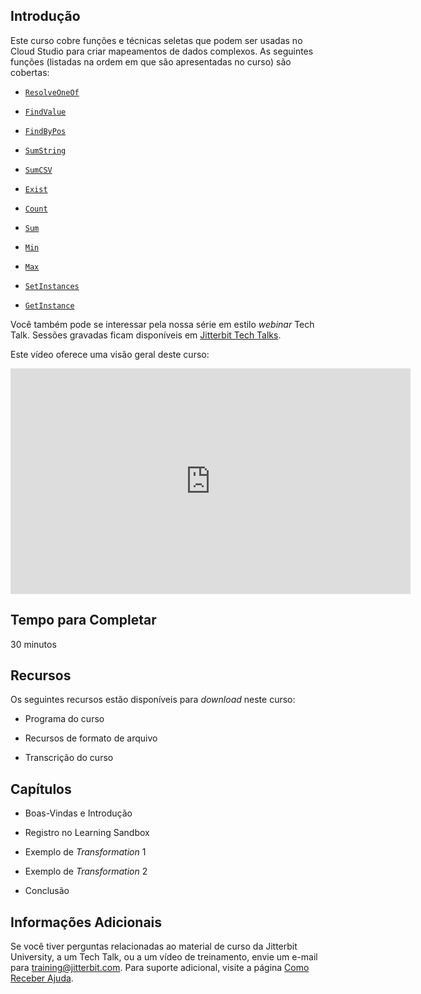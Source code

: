 [//]: # (Mapeamento Avançado de *Transformations* no Cloud Studio)
[//]: # (This is a translation of Version 1, published on August 18, 2021.)

## Introdução

Este curso cobre funções e técnicas seletas que podem ser usadas no
Cloud Studio para criar mapeamentos de dados complexos. As seguintes
funções (listadas na ordem em que são apresentadas no curso) são
cobertas:

-   [`ResolveOneOf`](https://success.jitterbit.com/display/CS/Instance+Functions?showLanguage=pt_BR#InstanceFunctions-ResolveOneOf)

-   [`FindValue`](https://success.jitterbit.com/display/CS/Instance+Functions?showLanguage=pt_BR#InstanceFunctions-FindValue)

-   [`FindByPos`](https://success.jitterbit.com/display/CS/Instance+Functions?showLanguage=pt_BR#InstanceFunctions-FindByPos)

-   [`SumString`](https://success.jitterbit.com/display/CS/Instance+Functions?showLanguage=pt_BR#InstanceFunctions-SumString)

-   [`SumCSV`](https://success.jitterbit.com/display/CS/Instance+Functions?showLanguage=pt_BR#InstanceFunctions-SumCSV)

-   [`Exist`](https://success.jitterbit.com/display/CS/Instance+Functions?showLanguage=pt_BR#InstanceFunctions-Exist)

-   [`Count`](https://success.jitterbit.com/display/CS/Instance+Functions?showLanguage=pt_BR#InstanceFunctions-Count)

-   [`Sum`](https://success.jitterbit.com/display/CS/Instance+Functions?showLanguage=pt_BR#InstanceFunctions-Sum)

-   [`Min`](https://success.jitterbit.com/display/CS/Instance+Functions?showLanguage=pt_BR#InstanceFunctions-Min)

-   [`Max`](https://success.jitterbit.com/display/CS/Instance+Functions?showLanguage=pt_BR#InstanceFunctions-Max)

-   [`SetInstances`](https://success.jitterbit.com/display/CS/Instance+Functions?showLanguage=pt_BR#InstanceFunctions-SetInstances)

-   [`GetInstance`](https://success.jitterbit.com/display/CS/Instance+Functions?showLanguage=pt_BR#InstanceFunctions-GetInstance)

Você também pode se interessar pela nossa série em estilo *webinar* Tech
Talk. Sessões gravadas ficam disponíveis em [Jitterbit Tech Talks](https://success.jitterbit.com/display/DOC/Jitterbit+Tech+Talks?showLanguage=pt_BR).

Este vídeo oferece uma visão geral deste curso:

<iframe src="https://player.vimeo.com/video/578064990" width="640" height="361" frameborder="0" webkitallowfullscreen="" mozallowfullscreen="" allowfullscreen=""></iframe>


## Tempo para Completar

30 minutos


## Recursos

Os seguintes recursos estão disponíveis para *download* neste curso:

-   Programa do curso

-   Recursos de formato de arquivo

-   Transcrição do curso


## Capítulos

-   Boas-Vindas e Introdução

-   Registro no Learning Sandbox

-   Exemplo de *Transformation* 1

-   Exemplo de *Transformation* 2

-   Conclusão


## Informações Adicionais

Se você tiver perguntas relacionadas ao material de curso da Jitterbit
University, a um Tech Talk, ou a um vídeo de treinamento, envie um
e-mail para
[training@jitterbit.com](mailto:training@jitterbit.com). Para
suporte adicional, visite a página <a href="https://success.jitterbit.com/display/DOC/Getting+Support?showLanguage=pt_BR"
rel="nofollow">Como Receber Ajuda</a>.
